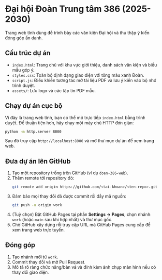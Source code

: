 # Đại hội Đoàn Trung tâm 386 (2025-2030)

Trang web tĩnh dùng để trình bày các văn kiện Đại hội và thu thập ý kiến đóng góp ẩn danh.

## Cấu trúc dự án

- `index.html`: Trang chủ với khu vực giới thiệu, danh sách văn kiện và biểu mẫu góp ý.
- `styles.css`: Toàn bộ định dạng giao diện với tông màu xanh Đoàn.
- `script.js`: Điều khiển tương tác mở tài liệu PDF và lưu ý kiến vào bộ nhớ trình duyệt.
- `assets/`: Lưu logo và các tập tin PDF mẫu.

## Chạy dự án cục bộ

Vì đây là trang web tĩnh, bạn có thể mở trực tiếp `index.html` bằng trình duyệt. Để thuận tiện hơn, hãy chạy một máy chủ HTTP đơn giản:

```bash
python -m http.server 8000
```

Sau đó truy cập `http://localhost:8000` và mở thư mục dự án để xem trang web.

## Đưa dự án lên GitHub

1. Tạo một repository trống trên GitHub (ví dụ `doan-386-web`).
2. Thêm remote tới repository đó:
   ```bash
   git remote add origin https://github.com/<tai-khoan>/<ten-repo>.git
   ```
3. Đảm bảo mọi thay đổi đã được commit rồi đẩy mã nguồn:
   ```bash
   git push -u origin work
   ```
4. (Tuỳ chọn) Bật GitHub Pages tại phần **Settings → Pages**, chọn nhánh `work` (hoặc `main` sau khi hợp nhất) và thư mục gốc.
5. Chờ GitHub xây dựng rồi truy cập URL mà GitHub Pages cung cấp để xem trang web trực tuyến.

## Đóng góp

1. Tạo nhánh mới từ `work`.
2. Commit thay đổi và mở Pull Request.
3. Mô tả rõ ràng chức năng/bản vá và đính kèm ảnh chụp màn hình nếu có thay đổi giao diện.

